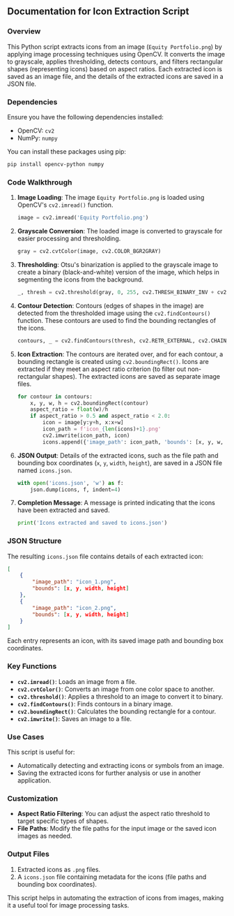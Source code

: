 ## Documentation for Icon Extraction Script

### Overview
This Python script extracts icons from an image (`Equity Portfolio.png`) by applying image processing techniques using OpenCV. It converts the image to grayscale, applies thresholding, detects contours, and filters rectangular shapes (representing icons) based on aspect ratios. Each extracted icon is saved as an image file, and the details of the extracted icons are saved in a JSON file.

### Dependencies
Ensure you have the following dependencies installed:
- OpenCV: `cv2`
- NumPy: `numpy`

You can install these packages using pip:
```bash
pip install opencv-python numpy
```

### Code Walkthrough

1. **Image Loading**: 
   The image `Equity Portfolio.png` is loaded using OpenCV's `cv2.imread()` function.
   ```python
   image = cv2.imread('Equity Portfolio.png')
   ```

2. **Grayscale Conversion**: 
   The loaded image is converted to grayscale for easier processing and thresholding.
   ```python
   gray = cv2.cvtColor(image, cv2.COLOR_BGR2GRAY)
   ```

3. **Thresholding**: 
   Otsu's binarization is applied to the grayscale image to create a binary (black-and-white) version of the image, which helps in segmenting the icons from the background.
   ```python
   _, thresh = cv2.threshold(gray, 0, 255, cv2.THRESH_BINARY_INV + cv2.THRESH_OTSU)
   ```

4. **Contour Detection**: 
   Contours (edges of shapes in the image) are detected from the thresholded image using the `cv2.findContours()` function. These contours are used to find the bounding rectangles of the icons.
   ```python
   contours, _ = cv2.findContours(thresh, cv2.RETR_EXTERNAL, cv2.CHAIN_APPROX_SIMPLE)
   ```

5. **Icon Extraction**: 
   The contours are iterated over, and for each contour, a bounding rectangle is created using `cv2.boundingRect()`. Icons are extracted if they meet an aspect ratio criterion (to filter out non-rectangular shapes). The extracted icons are saved as separate image files.
   ```python
   for contour in contours:
       x, y, w, h = cv2.boundingRect(contour)
       aspect_ratio = float(w)/h
       if aspect_ratio > 0.5 and aspect_ratio < 2.0:
           icon = image[y:y+h, x:x+w]
           icon_path = f'icon_{len(icons)+1}.png'
           cv2.imwrite(icon_path, icon)
           icons.append({'image_path': icon_path, 'bounds': [x, y, w, h]})
   ```

6. **JSON Output**: 
   Details of the extracted icons, such as the file path and bounding box coordinates (`x`, `y`, `width`, `height`), are saved in a JSON file named `icons.json`.
   ```python
   with open('icons.json', 'w') as f:
       json.dump(icons, f, indent=4)
   ```

7. **Completion Message**: 
   A message is printed indicating that the icons have been extracted and saved.
   ```python
   print('Icons extracted and saved to icons.json')
   ```

### JSON Structure
The resulting `icons.json` file contains details of each extracted icon:
```json
[
    {
        "image_path": "icon_1.png",
        "bounds": [x, y, width, height]
    },
    {
        "image_path": "icon_2.png",
        "bounds": [x, y, width, height]
    }
]
```
Each entry represents an icon, with its saved image path and bounding box coordinates.

### Key Functions
- **`cv2.imread()`**: Loads an image from a file.
- **`cv2.cvtColor()`**: Converts an image from one color space to another.
- **`cv2.threshold()`**: Applies a threshold to an image to convert it to binary.
- **`cv2.findContours()`**: Finds contours in a binary image.
- **`cv2.boundingRect()`**: Calculates the bounding rectangle for a contour.
- **`cv2.imwrite()`**: Saves an image to a file.

### Use Cases
This script is useful for:
- Automatically detecting and extracting icons or symbols from an image.
- Saving the extracted icons for further analysis or use in another application.

### Customization
- **Aspect Ratio Filtering**: You can adjust the aspect ratio threshold to target specific types of shapes.
- **File Paths**: Modify the file paths for the input image or the saved icon images as needed.

### Output Files
1. Extracted icons as `.png` files.
2. A `icons.json` file containing metadata for the icons (file paths and bounding box coordinates).

This script helps in automating the extraction of icons from images, making it a useful tool for image processing tasks.
